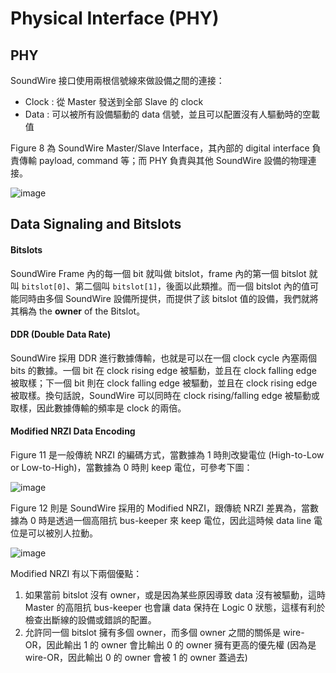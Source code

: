 Physical Interface (PHY)
=======

PHY
-------

SoundWire 接口使用兩根信號線來做設備之間的連接：
- Clock : 從 Master 發送到全部 Slave 的 clock
- Data : 可以被所有設備驅動的 data 信號，並且可以配置沒有人驅動時的空載值

Figure 8 為 SoundWire Master/Slave Interface，其內部的 digital interface 負責傳輸 payload, command 等；而 PHY 負責與其他 SoundWire 設備的物理連接。

![image](https://github.com/wenyuan0806/soundwire_notebook/assets/133325842/defa4bd4-657a-4bed-9fff-b7be24bc24f4)

Data Signaling and Bitslots
-------

#### Bitslots ####

SoundWire Frame 內的每一個 bit 就叫做 bitslot，frame 內的第一個 bitslot 就叫 `bitslot[0]`、第二個叫 `bitslot[1]`，後面以此類推。而一個 bitslot 內的值可能同時由多個 SoundWire 設備所提供，而提供了該 bitslot 值的設備，我們就將其稱為 the **owner** of the Bitslot。

#### DDR (Double Data Rate) ####

SoundWire 採用 DDR 進行數據傳輸，也就是可以在一個 clock cycle 內塞兩個 bits 的數據。一個 bit 在 clock rising edge 被驅動，並且在 clock falling edge 被取樣；下一個 bit 則在 clock falling edge 被驅動，並且在 clock rising edge 被取樣。換句話說，SoundWire 可以同時在 clock rising/falling edge 被驅動或取樣，因此數據傳輸的頻率是 clock 的兩倍。

#### Modified NRZI Data Encoding ####

Figure 11 是一般傳統 NRZI 的編碼方式，當數據為 1 時則改變電位 (High-to-Low or Low-to-High)，當數據為 0 時則 keep 電位，可參考下圖：

![image](https://github.com/wenyuan0806/soundwire_notebook/assets/133325842/4cb0e3a7-db6d-4f40-a03f-087f917046d0)

Figure 12 則是 SoundWire 採用的 Modified NRZI，跟傳統 NRZI 差異為，當數據為 0 時是透過一個高阻抗 bus-keeper 來 keep 電位，因此這時候 data line 電位是可以被別人拉動。

![image](https://github.com/wenyuan0806/soundwire_notebook/assets/133325842/b37163e4-4857-49be-bdd7-3761f2d16063)

Modified NRZI 有以下兩個優點：
1. 如果當前 bitslot 沒有 owner，或是因為某些原因導致 data 沒有被驅動，這時 Master 的高阻抗 bus-keeper 也會讓 data 保持在 Logic 0 狀態，這樣有利於檢查出斷線的設備或錯誤的配置。
2. 允許同一個 bitslot 擁有多個 owner，而多個 owner 之間的關係是 wire-OR，因此輸出 1 的 owner 會比輸出 0 的 owner 擁有更高的優先權 (因為是 wire-OR，因此輸出 0 的 owner 會被 1 的 owner 蓋過去)

